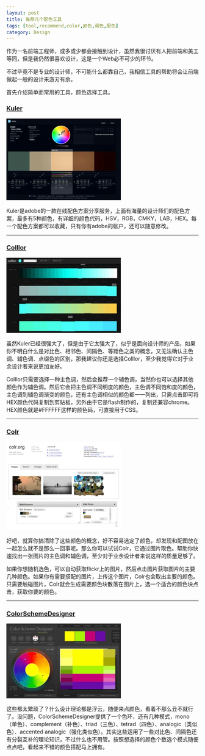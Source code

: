 ```yaml
---
layout: post
title: 推荐几个配色工具
tags: [tool,recommend,color,颜色,调色,配色]
category: Design
---
```


作为一名前端工程师，或多或少都会接触到设计，虽然我很讨厌有人把前端和美工等同，但是我仍然很喜欢设计，这是一个Web必不可少的环节。

不过毕竟不是专业的设计师，不可能什么都靠自己，我相信工具的帮助将会让前端做起一般的设计来游刃有余。

首先介绍简单而常用的工具，颜色选择工具。

### [Kuler](https://kuler.adobe.com) ###
![Kuler](/img/post/kuler.jpg)

Kuler是adobe的一款在线配色方案分享服务，上面有海量的设计师们的配色方案，最多有5种颜色，有详细的颜色代码，HSV，RGB，CMKY，LAB，HEX。每一个配色方案都可以收藏，只有你有adobe的帐户，还可以随意修改。
<!-- more -->
---

### [Colllor](http://colllor.com/) ###
![Colllor](/img/post/colllor.jpg)

虽然Kuler已经很强大了，但是由于它太强大了，似乎是面向设计师的产品，如果你不明白什么是对比色、相邻色、间隔色、等距色之类的概念，又无法确认主色调、辅色调、点缀色的区别，那我建议你还是选择Colllor，至少我觉得它对于业余设计者来说更加友好。

Colllor只需要选择一种主色调，然后会推荐一个辅色调，当然你也可以选择其他颜色作为辅色调。然后它会把主色调不同明度的颜色，主色调不同饱和度的颜色，主色调到辅色调渐变的颜色，还有主色调相似的颜色都一一列出，只需点击即可将HEX颜色代码复制到剪贴板，另外由于它是flash制作的，复制还兼容chrome。HEX颜色就是#FFFFFF这样的颜色码，可直接用于CSS。

---

### [Colr](http://www.colr.org/) ###
![Colr](/img/post/colr.jpg)

好吧，就算你搞清除了这些颜色的概念，好不容易选定了颜色，却发现和配图放在一起怎么就不是那么一回事呢。那么你可以试试Colr，它通过图片取色。帮助你快速找出一张图片的主色调和辅色调，至少对于业余设计者来说这样的质量足够了。

如果你想随机选色，可以自动获取flickr上的图片，然后点击图片获取图片的主要几种颜色。如果你有需要搭配的图片，上传这个图片，Colr也会取出主要的颜色。只需要触碰图片，Colr就会生成需要颜色块散落在图片上，选一个适合的颜色块点击，获取你要的颜色。

---

### [ColorSchemeDesigner](http://colorschemedesigner.com/) ###
![ColorSchemeDesigner](/img/post/CSD.jpg)

这些都太繁琐了？什么设计理论都是浮云，随便来点颜色，看着不那么丑不就行了。没问题，ColorSchemeDesigner提供了一个色环，还有几种模式，mono（单色）、complement（补色）、triad（三色）、tetrad（四色）、analogic（类似色）、accented analogic（强化类似色）。其实这些运用了一些对比色、间隔色还有分裂互补的理论知识，不过什么也不用管。按照想选择的颜色个数选个模式随便点点吧，看起来不错的颜色搭配马上拥有。

